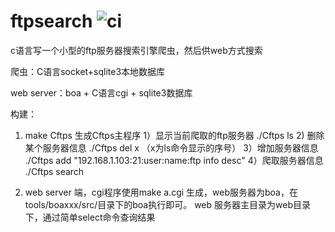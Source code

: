 ftpsearch  ![ci](https://travis-ci.com/kikilizhm/ftpsearch.svg?branch=master "CI")  
=========

c语言写一个小型的ftp服务器搜索引擎爬虫，然后供web方式搜索

爬虫：C语言socket+sqlite3本地数据库

web server：boa + C语言cgi + sqlite3数据库

构建：
1. make Cftps 生成Cftps主程序
   1）显示当前爬取的ftp服务器  ./Cftps ls
   2) 删除某个服务器信息   ./Cftps del x （x为ls命令显示的序号）
   3）增加服务器信息       ./Cftps add "192.168.1.103:21:user:name:ftp info desc" 
   4）爬取服务器信息       ./Cftps search
   
2. web server 端，cgi程序使用make a.cgi 生成，web服务器为boa，在tools/boaxxx/src/目录下的boa执行即可。
web 服务器主目录为web目录下，通过简单select命令查询结果
